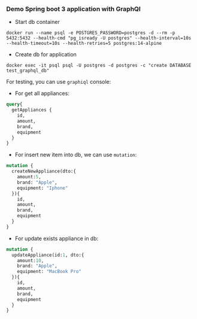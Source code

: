### Demo Spring boot 3 application with GraphQl

* Start db container
```shell
docker run --name psql -e POSTGRES_PASSWORD=postgres -d --rm -p 5432:5432 --health-cmd "pg_isready -U postgres" --health-interval=10s --health-timeout=10s --health-retries=5 postgres:14-alpine
```
* Create db for application
```shell
docker exec -it psql psql -U postgres -d postgres -c "create DATABASE test_graphql_db"
```

For testing, you can use `graphiql` console:

* For get all appliances: 
```graphql
query{
  getAppliances {
    id,
    amount,
    brand,
    equipment
  }
}
```
* For insert new item into db, we can use `mutation`:

```graphql
mutation {
  createNewAppliance(dto:{
    amount:5,
    brand: "Apple",
    equipment: "Iphone"
  }){
    id,
    amount,
    brand,
    equipment
  }
}
```
* For update exists appliance in db:
```graphql
mutation {
  updateAppliance(id:1, dto:{
    amount:10,
    brand: "Apple",
    equipment: "MacBook Pro"
  }){
    id,
    amount,
    brand,
    equipment
  }
}
```